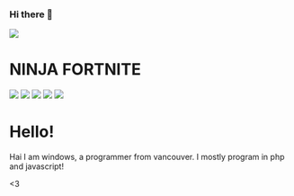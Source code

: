 ### Hi there 👋

<!--
**WindowsBuild/WindowsBuild** is a ✨ _special_ ✨ repository because its `README.md` (this file) appears on your GitHub profile.

Here are some ideas to get you started:

- 🔭 I’m currently working on ...
- 🌱 I’m currently learning ...
- 👯 I’m looking to collaborate on ...
- 🤔 I’m looking for help with ...
- 💬 Ask me about ...
- 📫 How to reach me: ...
- 😄 Pronouns: ...
- ⚡ Fun fact: ...
-->

![](https://external-content.duckduckgo.com/iu/?u=https%3A%2F%2Fmedia.tenor.com%2Fimages%2Ff0d5d11565c321ef7b925a3777b358ce%2Ftenor.gif&f=1&nofb=1)

# NINJA FORTNITE
![](https://cdn.discordapp.com/attachments/521546183529857025/521551062491070465/1.gif)
![](https://cdn.discordapp.com/attachments/521546183529857025/521551066295304193/2.gif)
![](https://cdn.discordapp.com/attachments/521546183529857025/521551069004824576/3.gif)
![](https://cdn.discordapp.com/attachments/521546183529857025/521551072494616580/4.gif)
![](https://cdn.discordapp.com/attachments/521546183529857025/521551074830843904/5.gif)


# Hello!
Hai I am windows, a programmer from vancouver. I mostly program in php and javascript! 

<3

